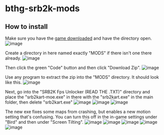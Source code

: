 # bthg-srb2k-mods

## How to install

Make sure you have the [game downloaded](https://mb.srb2.org/addons/srb2kart.2435/) and have the directory open.
![image](https://user-images.githubusercontent.com/63884718/181393954-328e25e3-342c-4b61-a91d-b5f87dee7b43.png)

Create a directory in here named exactly "MODS" if there isn't one there already.
![image](https://user-images.githubusercontent.com/63884718/181394261-a4f61e5d-4dc4-4ead-8fda-99c714a00553.png)

Then click the green "Code" button and then click "Download Zip".
![image](https://user-images.githubusercontent.com/63884718/181394306-9907419b-253a-4aa7-b1a8-a681f4ce6803.png)

Use any program to extract the zip into the "MODS" directory. It should look like this.
![image](https://user-images.githubusercontent.com/63884718/181394459-de4a20ce-1daf-495b-8f1c-68b43a2b6e2c.png)

Next, go into the "SRB2K Fps Unlocker (READ THE .TXT)" directory and place the "srb2kart-moe.exe" in there with the "srb2kart.exe" in the main folder, then delete "srb2kart.exe"
![image](https://user-images.githubusercontent.com/63884718/181395059-94860314-b5fb-4675-9faa-d059e5f231ef.png)
![image](https://user-images.githubusercontent.com/63884718/181395177-23c63ff4-28a5-480b-b1da-ea55d93454d1.png)
![image](https://user-images.githubusercontent.com/63884718/181395201-52b5010b-65fd-4f65-ba1c-0655316fd19b.png)

The new exe fixes some maps from crashing, but enables a new motion setting that's confusing. You can turn this off in the in-game settings under "Bird" and then under "Screen Tilting".
![image](https://user-images.githubusercontent.com/63884718/181395487-818e48ed-3f8a-4d17-a321-6dc78829bb9f.png)
![image](https://user-images.githubusercontent.com/63884718/181395502-c9a5367a-2f34-4b8b-ab1d-c074b1f4b844.png)
![image](https://user-images.githubusercontent.com/63884718/181395574-26b63060-b560-423e-8991-ec67e663e470.png)
![image](https://user-images.githubusercontent.com/63884718/181395599-27e9b8df-a2be-4149-b6c3-69db7a51e0b5.png)
![image](https://user-images.githubusercontent.com/63884718/181395632-4e072dfa-fa71-44f1-b187-43d407d86879.png)
